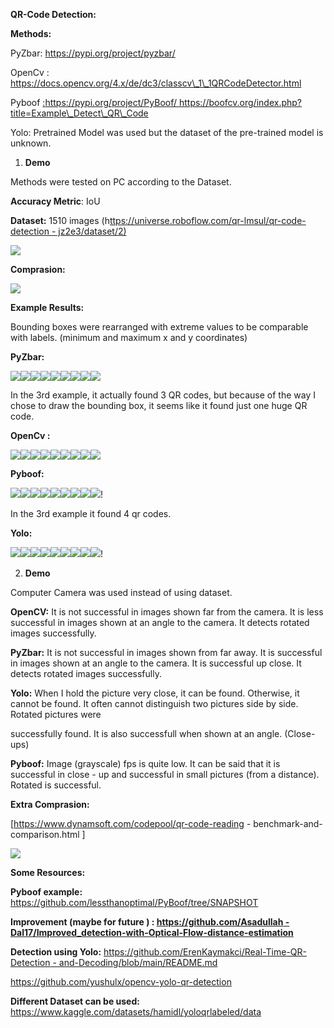 **QR-Code Detection:** 

**Methods:** 

PyZbar: https://pypi.org/project/pyzbar/

OpenCv : https://docs.opencv.org/4.x/de/dc3/classcv\_1\_1QRCodeDetector.html 

Pyboof [:https://pypi.org/project/PyBoof/ ](https://pypi.org/project/PyBoof/)https://boofcv.org/index.php?title=Example\_Detect\_QR\_Code

Yolo: Pretrained Model was used but the dataset of the pre-trained model is unknown. 

1. **Demo** 

Methods were tested on PC according to the Dataset. 

**Accuracy Metric**: IoU 

**Dataset:** 1510 images (h[ttps://universe.roboflow.com/qr-lmsul/qr-code-detection - jz2e3/dataset/2) ](https://universe.roboflow.com/qr-lmsul/qr-code-detection-jz2e3/dataset/2)

![](results/dataset.png)

**Comprasion:** 

![](results/results.png)

**Example Results:** 

Bounding boxes were rearranged with extreme values to be comparable with labels. (minimum and maximum x and y coordinates) 

**PyZbar:** 

![](pyzbar/results/1.jpg)![](pyzbar/results/2.jpg)![](pyzbar/results/3.jpg)![](pyzbar/results/4.jpg)![](pyzbar/results/5.jpg)![](pyzbar/results/6.jpg)![](pyzbar/results/7.jpg)![](pyzbar/results/8.jpg)![](pyzbar/results/9.jpg)

In the 3rd example, it actually found 3 QR codes, but because of the way I chose to draw the bounding box, it seems like it found just one huge QR code.

**OpenCv :** 

![](opencv/results/1.jpg)![](opencv/results/2.jpg)![](opencv/results/3.jpg)![](opencv/results/4.jpg)![](opencv/results/5.jpg)![](opencv/results/6.jpg)![](opencv/results/7.jpg)![](opencv/results/8.jpg)![](opencv/results/9.jpg)

**Pyboof:** 

![](pyboof/examples/results/1.jpg)![](pyboof/examples/results/2.jpg)![](pyboof/examples/results/3.jpg)![](pyboof/examples/results/4.jpg)![](pyboof/examples/results/5.jpg)![](pyboof/examples/results/6.jpg)![](pyboof/examples/results/7.jpg)![](pyboof/examples/results/8.jpg)![](pyboof/examples/results/9.jpg)!

In the 3rd example it found 4 qr codes.

**Yolo:** 

![](yolo/results/1.jpg)![](yolo/results/2.jpg)![](yolo/results/3.jpg)![](yolo/results/4.jpg)![](yolo/results/5.jpg)![](yolo/results/6.jpg)![](yolo/results/7.jpg)![](yolo/results/8.jpg)![](yolo/results/9.jpg)!

2. **Demo** 

Computer Camera was used instead of using dataset.

**OpenCV:** It is not successful in images shown far from the camera. It is less successful in images shown at an angle to the camera. It detects rotated images successfully.

**PyZbar:** It is not successful in images shown from far away. It is successful in images shown at an angle to the camera. It is successful up close. It detects rotated images successfully. 

**Yolo:** When I hold the picture very close, it can be found. Otherwise, it cannot be found. It often cannot distinguish two pictures side by side. Rotated pictures were 

successfully found. It is also successfull when shown at an angle. (Close-ups) 

**Pyboof:** Image (grayscale) fps is quite low. It can be said that it is successful in close - up and successful in small pictures (from a distance). Rotated is successful.

**Extra Comprasion:** 

[https://www.dynamsoft.com/codepool/qr-code-reading - benchmark-and-comparison.html ]

![](results/comprasion.png)


**Some Resources:** 

**Pyboof example:** <https://github.com/lessthanoptimal/PyBoof/tree/SNAPSHOT>

**Improvement (maybe for future ) : [https://github.com/Asadullah - Dal17/Improved_detection-with-Optical-Flow-distance-estimation ](https://github.com/Asadullah-Dal17/Improved_detection-with-Optical-Flow-distance-estimation)**

**Detection using Yolo:** [https://github.com/ErenKaymakci/Real-Time-QR-Detection - and-Decoding/blob/main/README.md ](https://github.com/ErenKaymakci/Real-Time-QR-Detection-and-Decoding/blob/main/README.md)

[https://github.com/yushulx/opencv-yolo-qr-detection ](https://github.com/yushulx/opencv-yolo-qr-detection)

**Different Dataset can be used:** https://www.kaggle.com/datasets/hamidl/yoloqrlabeled/data
